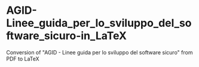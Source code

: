 # AGID-Linee_guida_per_lo_sviluppo_del_software_sicuro-in_LaTeX
Conversion of "AGID - Linee guida per lo sviluppo del software sicuro" from PDF to LaTeX
